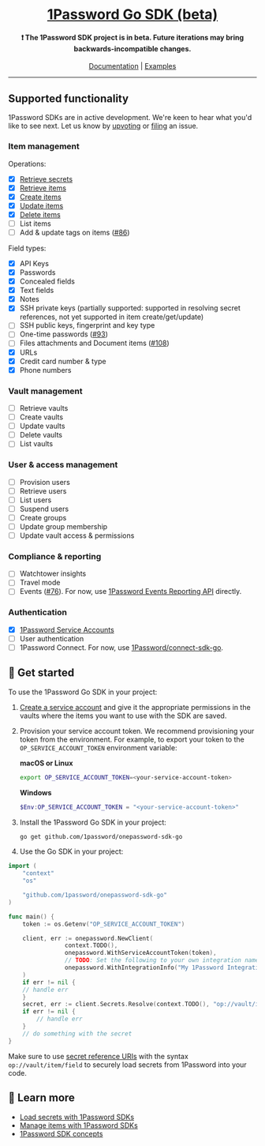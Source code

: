 <p align="center">
  <a href="https://1password.com">
      <h1 align="center">1Password Go SDK (beta)</h1>
  </a>
</p>

<p align="center">
 <h4 align="center"> ❗ The 1Password SDK project is in beta. Future iterations may bring backwards-incompatible changes.</h4>
</p>

<p align="center">
  <a href="https://developer.1password.com/docs/sdks/">Documentation</a> | <a href="https://github.com/1Password/onepassword-sdk-go/tree/main/example">Examples</a>
<br/>

---

## Supported functionality

1Password SDKs are in active development. We're keen to hear what you'd like to see next. Let us know by [upvoting](https://github.com/1Password/onepassword-sdk-go/issues) or [filing](https://github.com/1Password/onepassword-sdk-go/issues/new/choose) an issue.

### Item management
Operations:
- [x] [Retrieve secrets](https://developer.1password.com/docs/sdks/load-secrets)
- [x] [Retrieve items](https://developer.1password.com/docs/sdks/manage-items#get-an-item)
- [x] [Create items](https://developer.1password.com/docs/sdks/manage-items#create-an-item)
- [x] [Update items](https://developer.1password.com/docs/sdks/manage-items#edit-an-item)
- [x] [Delete items](https://developer.1password.com/docs/sdks/manage-items#delete-an-item)
- [ ] List items
- [ ] Add & update tags on items ([#86](https://github.com/1Password/onepassword-sdk-go/issues/86))

Field types:
- [x] API Keys
- [x] Passwords
- [x] Concealed fields
- [x] Text fields
- [x] Notes
- [x] SSH private keys (partially supported: supported in resolving secret references, not yet supported in item create/get/update)
- [ ] SSH public keys, fingerprint and key type
- [ ] One-time passwords ([#93](https://github.com/1Password/onepassword-sdk-go/issues/93))
- [ ] Files attachments and Document items ([#108](https://github.com/1Password/onepassword-sdk-go/issues/108))
- [x] URLs
- [x] Credit card number & type
- [x] Phone numbers

### Vault management
- [ ] Retrieve vaults
- [ ] Create vaults
- [ ] Update vaults
- [ ] Delete vaults
- [ ] List vaults

### User & access management
- [ ] Provision users
- [ ] Retrieve users
- [ ] List users
- [ ] Suspend users
- [ ] Create groups
- [ ] Update group membership
- [ ] Update vault access & permissions

### Compliance & reporting
- [ ] Watchtower insights
- [ ] Travel mode
- [ ] Events ([#76](https://github.com/1Password/onepassword-sdk-go/issues/76)). For now, use [1Password Events Reporting API](https://developer.1password.com/docs/events-api/) directly.

### Authentication

- [x] [1Password Service Accounts](https://developer.1password.com/docs/service-accounts/get-started/)
- [ ] User authentication
- [ ] 1Password Connect. For now, use [1Password/connect-sdk-go](https://github.com/1Password/connect-sdk-go).

## 🚀 Get started

To use the 1Password Go SDK in your project:

1. [Create a service account](https://my.1password.com/developer-tools/infrastructure-secrets/serviceaccount/) and give it the appropriate permissions in the vaults where the items you want to use with the SDK are saved.
2. Provision your service account token. We recommend provisioning your token from the environment. For example, to export your token to the `OP_SERVICE_ACCOUNT_TOKEN` environment variable:

   **macOS or Linux**

   ```bash
   export OP_SERVICE_ACCOUNT_TOKEN=<your-service-account-token>
   ```

   **Windows**

   ```powershell
   $Env:OP_SERVICE_ACCOUNT_TOKEN = "<your-service-account-token>"
   ```

3. Install the 1Password Go SDK in your project:

   ```bash
   go get github.com/1password/onepassword-sdk-go
   ```

4. Use the Go SDK in your project:

```go
import (
    "context"
    "os"

    "github.com/1password/onepassword-sdk-go"
)

func main() {
    token := os.Getenv("OP_SERVICE_ACCOUNT_TOKEN")

    client, err := onepassword.NewClient(
                context.TODO(),
                onepassword.WithServiceAccountToken(token),
                // TODO: Set the following to your own integration name and version.
                onepassword.WithIntegrationInfo("My 1Password Integration", "v1.0.0"),
    )
    if err != nil {
	// handle err
    }
    secret, err := client.Secrets.Resolve(context.TODO(), "op://vault/item/field")
    if err != nil {
        // handle err
    }
    // do something with the secret
}
```

Make sure to use [secret reference URIs](https://developer.1password.com/docs/cli/secrets-reference-syntax/) with the syntax `op://vault/item/field` to securely load secrets from 1Password into your code.

## 📖 Learn more

- [Load secrets with 1Password SDKs](https://developer.1password.com/docs/sdks/load-secrets)
- [Manage items with 1Password SDKs](https://developer.1password.com/docs/sdks/manage-items)
- [1Password SDK concepts](https://developer.1password.com/docs/sdks/concepts)
